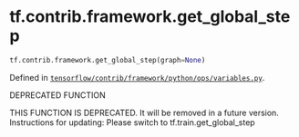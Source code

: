 <div itemscope itemtype="http://developers.google.com/ReferenceObject">
<meta itemprop="name" content="tf.contrib.framework.get_global_step" />
<meta itemprop="path" content="Stable" />
</div>

# tf.contrib.framework.get_global_step

``` python
tf.contrib.framework.get_global_step(graph=None)
```



Defined in [`tensorflow/contrib/framework/python/ops/variables.py`](/code/stable/tensorflow/contrib/framework/python/ops/variables.py).

DEPRECATED FUNCTION

THIS FUNCTION IS DEPRECATED. It will be removed in a future version.
Instructions for updating:
Please switch to tf.train.get_global_step